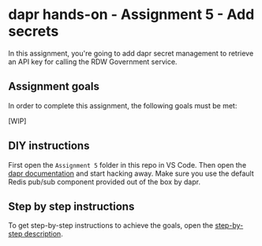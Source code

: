# dapr hands-on - Assignment 5 - Add secrets

In this assignment, you're going to add dapr secret management to retrieve an API key for calling the RDW Government service.

## Assignment goals

In order to complete this assignment, the following goals must be met:

[WIP]

## DIY instructions

First open the `Assignment 5` folder in this repo in VS Code. Then open the [dapr documentation](https://github.com/dapr/docs) and start hacking away. Make sure you use the default Redis pub/sub component provided out of the box by dapr.

## Step by step instructions

To get step-by-step instructions to achieve the goals, open the [step-by-step description](step-by-step.md).


